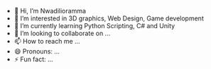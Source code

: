 - 👋 Hi, I’m Nwadilioramma
- 👀 I’m interested in 3D graphics, Web Design, Game development
- 🌱 I’m currently learning Python Scripting, C# and Unity
- 💞️ I’m looking to collaborate on ...
- 📫 How to reach me ...
- 😄 Pronouns: ...
- ⚡ Fun fact: ...

<!---
d3n-ze1/d3n-ze1 is a ✨ special ✨ repository because its `README.md` (this file) appears on your GitHub profile.
You can click the Preview link to take a look at your changes.
--->
